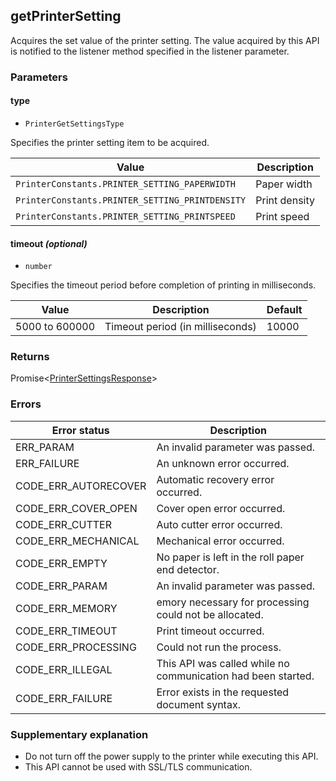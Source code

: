 ## getPrinterSetting

Acquires the set value of the printer setting.
The value acquired by this API is notified to the listener method specified in the listener parameter.

### Parameters

#### type

- `PrinterGetSettingsType`

Specifies the printer setting item to be acquired.

| **Value** |  **Description** |
| --- | --- |
| `PrinterConstants.PRINTER_SETTING_PAPERWIDTH` | Paper width |
| `PrinterConstants.PRINTER_SETTING_PRINTDENSITY` | Print density |
| `PrinterConstants.PRINTER_SETTING_PRINTSPEED` | Print speed |

#### timeout *(optional)*

- `number`

Specifies the timeout period before completion of printing in milliseconds.

| **Value** |  **Description** | **Default** |
| --- | --- | --- |
| 5000 to 600000 | Timeout period (in milliseconds) | 10000 |

### Returns

Promise<[PrinterSettingsResponse](../interfaces/printerSettings.md)>

### Errors

| **Error status** | **Description** |
| --- | --- |
| ERR_PARAM | An invalid parameter was passed. |
| ERR_FAILURE | An unknown error occurred. |
| CODE_ERR_AUTORECOVER | Automatic recovery error occurred. |
| CODE_ERR_COVER_OPEN | Cover open error occurred. |
| CODE_ERR_CUTTER | Auto cutter error occurred. |
| CODE_ERR_MECHANICAL | Mechanical error occurred. |
| CODE_ERR_EMPTY | No paper is left in the roll paper end detector. |
| CODE_ERR_PARAM | An invalid parameter was passed. |
| CODE_ERR_MEMORY |emory necessary for processing could not be allocated. |
| CODE_ERR_TIMEOUT | Print timeout occurred. |
| CODE_ERR_PROCESSING | Could not run the process. |
| CODE_ERR_ILLEGAL | This API was called while no communication had been started. |
| CODE_ERR_FAILURE | Error exists in the requested document syntax. |


### Supplementary explanation

- Do not turn off the power supply to the printer while executing this API.
- This API cannot be used with SSL/TLS communication.
